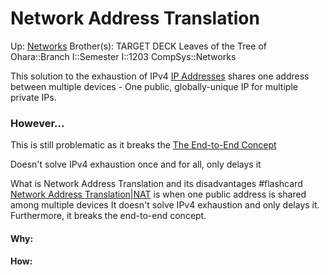# Network Address Translation

Up: [Networks](networks)
Brother(s):
TARGET DECK
Leaves of the Tree of Ohara::Branch I::Semester I::1203 CompSys::Networks

This solution to the exhaustion of IPv4 [IP Addresses](ip_addresses) shares one address between multiple devices - One public, globally-unique IP for multiple private IPs.

### However...

This is still problematic as it breaks the [The End-to-End Concept](the_end-to-end_concept)

Doesn't solve IPv4 exhaustion once and for all, only delays it

What is Network Address Translation and its disadvantages #flashcard 
[Network Address Translation|NAT](network_address_translation|nat) is when one public address is shared among multiple devices
It doesn't solve IPv4 exhaustion and only delays it. Furthermore, it breaks the end-to-end concept.
<!--ID: 1701371422539-->

































#### Why:
#### How:









